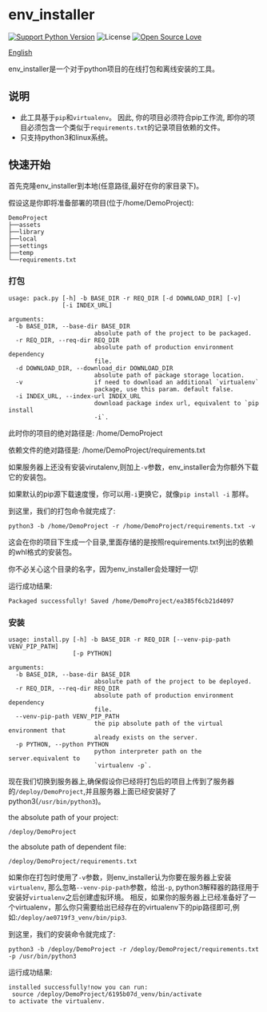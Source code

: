 env_installer
========
[![Support Python Version](https://img.shields.io/badge/Python-3-brightgreen.svg)](https://www.python.org/)
![License](https://img.shields.io/badge/License-MIT-blue.svg)
[![Open Source Love](https://badges.frapsoft.com/os/v1/open-source.svg?v=103)](https://github.com/ellerbrock/open-source-badges/)

[English](https://github.com/yandenghong/env_installer/blob/master/README.md)

env_installer是一个对于python项目的在线打包和离线安装的工具。

## 说明
* 此工具基于`pip`和`virtualenv`。 因此, 你的项目必须符合pip工作流, 即你的项目必须包含一个类似于`requirements.txt`的记录项目依赖的文件。
* 只支持python3和linux系统。

## 快速开始
首先克隆env_installer到本地(任意路径,最好在你的家目录下)。

假设这是你即将准备部署的项目(位于/home/DemoProject):
```text
DemoProject
├──assets
├──library
├──local
├──settings
├──temp
└──requirements.txt
```

### 打包
```text
usage: pack.py [-h] -b BASE_DIR -r REQ_DIR [-d DOWNLOAD_DIR] [-v]
               [-i INDEX_URL]

arguments:
  -b BASE_DIR, --base-dir BASE_DIR
                        absolute path of the project to be packaged.
  -r REQ_DIR, --req-dir REQ_DIR
                        absolute path of production environment dependency
                        file.
  -d DOWNLOAD_DIR, --download_dir DOWNLOAD_DIR
                        absolute path of package storage location.
  -v                    if need to download an additional `virtualenv`
                        package, use this param. default false.
  -i INDEX_URL, --index-url INDEX_URL
                        download package index url, equivalent to `pip install
                        -i`.

```

此时你的项目的绝对路径是: /home/DemoProject

依赖文件的绝对路径是: /home/DemoProject/requirements.txt

如果服务器上还没有安装virutalenv,则加上`-v`参数，env_installer会为你额外下载它的安装包。

如果默认的pip源下载速度慢，你可以用`-i`更换它，就像`pip install -i` 那样。

到这里，我们的打包命令就完成了: 
```text
python3 -b /home/DemoProject -r /home/DemoProject/requirements.txt -v
```
这会在你的项目下生成一个目录,里面存储的是按照requirements.txt列出的依赖的whl格式的安装包。

你不必关心这个目录的名字，因为env_installer会处理好一切!

运行成功结果:
```text
Packaged successfully! Saved /home/DemoProject/ea385f6cb21d4097
```

### 安装
```text
usage: install.py [-h] -b BASE_DIR -r REQ_DIR [--venv-pip-path VENV_PIP_PATH]
                  [-p PYTHON]

arguments:
  -b BASE_DIR, --base-dir BASE_DIR
                        absolute path of the project to be deployed.
  -r REQ_DIR, --req-dir REQ_DIR
                        absolute path of production environment dependency
                        file.
  --venv-pip-path VENV_PIP_PATH
                        the pip absolute path of the virtual environment that
                        already exists on the server.
  -p PYTHON, --python PYTHON
                        python interpreter path on the server.equivalent to
                        `virtualenv -p`.

```

现在我们切换到服务器上,确保假设你已经将打包后的项目上传到了服务器的`/deploy/DemoProject`,并且服务器上面已经安装好了python3(`/usr/bin/python3`)。

the absolute path of your project: 
```text
/deploy/DemoProject
```

the absolute path of dependent file: 
```text
/deploy/DemoProject/requirements.txt
```

如果你在打包时使用了`-v`参数，则env_installer认为你要在服务器上安装`virtualenv`,
那么忽略`--venv-pip-path`参数，给出`-p`, python3解释器的路径用于安装好`virtualenv`之后创建虚拟环境。
相反，如果你的服务器上已经准备好了一个virtualenv，那么你只需要给出已经存在的virtualenv下的pip路径即可,例如:`/deploy/ae0719f3_venv/bin/pip3`.

到这里，我们的安装命令就完成了:
```text
python3 -b /deploy/DemoProject -r /deploy/DemoProject/requirements.txt -p /usr/bin/python3
```

运行成功结果:
```text
installed successfully!now you can run:
 source /deploy/DemoProject/6195b07d_venv/bin/activate
to activate the virtualenv.

```
